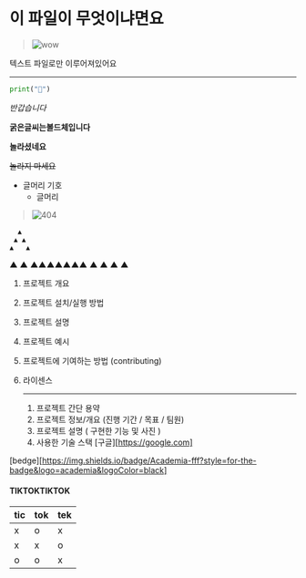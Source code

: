 # 이 파일이 무엇이냐면요
> <img src = "https://img.shields.io/badge/Academia-fff?style=for-the-badge&logo=academia&logoColor=black" alt = "wow" />

텍스트 파일로만 이루어져있어요
***

```python
print("🐥")
```

*반갑습니다*

**굵은글씨는볼드체입니다**


__놀라셨네요__

~~놀라지 마세요~~

* 글머리 기호
  - 글머리
> <Image src = {img01} alt = "404"/>

      ▲
     ▲ ▲
    ▲   ▲
   ▲     ▲
  ▲▲▲▲▲▲▲
 ▲       ▲
▲         ▲

1. 프로젝트 개요
2. 프로젝트 설치/실행 방법
3. 프로젝트 설명
4. 프로젝트 예시
5. 프로젝트에 기여하는 방법 (contributing)
6. 라이센스

   ***
   1. 프로젝트 간단 용약
   2. 프로젝트 정보/개요 (진행 기간 / 목표 / 팀원)
   3. 프로젝트 설명 ( 구현한 기능 및 사진 )
   4. 사용한 기술 스택
[구글][https://google.com]

[bedge][https://img.shields.io/badge/Academia-fff?style=for-the-badge&logo=academia&logoColor=black]


#### TIKTOKTIKTOK
| tic | tok | tek |
|--|--|--|
| x | o | x |
| x | x | o |
| o | o | x |

